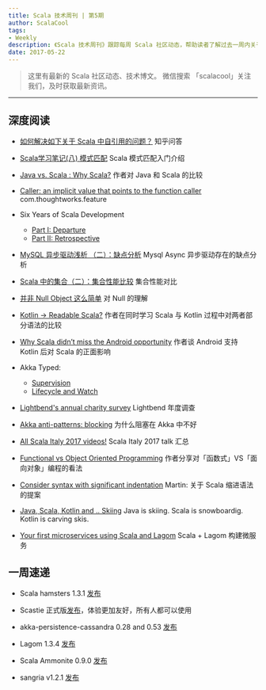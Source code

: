 ```yaml
---
title: Scala 技术周刊 | 第5期
author: ScalaCool
tags:
- Weekly
description: 《Scala 技术周刊》跟踪每周 Scala 社区动态，帮助读者了解过去一周内关于 Scala 发生的事情。
date: 2017-05-22
---
```


> 这里有最新的 Scala 社区动态、技术博文。
微信搜索 「scalacool」关注我们，及时获取最新资讯。

***

## 深度阅读

- [如何解决如下关于 Scala 中自引用的问题？](https://www.zhihu.com/question/59862752)
  知乎问答

- [Scala学习笔记(八) 模式匹配](http://www.jianshu.com/p/1456f065a4bb)
  Scala 模式匹配入门介绍

- [Java vs. Scala : Why Scala?](https://medium.com/@leila.A/java-vs-scala-why-scala-63f4d9772e88)
  作者对 Java 和 Scala 的比较

- [Caller: an implicit value that points to the function caller](https://static.javadoc.io/com.thoughtworks.feature/unidoc_2.12/1.0.0/com/thoughtworks/feature/Caller.html)
  com.thoughtworks.feature

- Six Years of Scala Development
  - [Part I: Departure](https://soc.github.io/six-years-of-scala-development/departure.html)
  - [Part II: Retrospective](https://soc.github.io/six-years-of-scala-development/retrospective.html)

- [MySQL 异步驱动浅析 （二）：缺点分析](http://scala.cool/2017/05/mysql-async-2/)
  Mysql Async 异步驱动存在的缺点分析

- [Scala 中的集合（二）：集合性能比较](https://juejin.im/post/591ccf34a0bb9f005f1b26a8)
  集合性能对比

- [并非 Null Object 这么简单](https://juejin.im/post/59130934da2f60005374ca8f)
  对 Null 的理解

- [Kotlin -> Readable Scala?](https://medium.com/@ash1425/kotlin-readable-scala-b9b900201314)
  作者在同时学习 Scala 与 Kotlin 过程中对两者部分语法的比较

- [Why Scala didn’t miss the Android opportunity](https://medium.com/@ScalaWilliam/why-scala-didnt-miss-the-android-opportunity-92eaaf63c339)
  作者谈 Android 支持 Kotlin 后对 Scala 的正面影响

- Akka Typed:
  - [Supervision](http://blog.akka.io/typed/2017/05/16/supervision)
  - [Lifecycle and Watch](http://blog.akka.io/typed/2017/05/19/signals)

- [Lightbend's annual charity survey](https://lightbend.qualtrics.com/jfe6/form/SV_1TVpitlCAaBmsvP)
  Lightbend 年度调查

- [Akka anti-patterns: blocking](https://manuel.bernhardt.io/2017/05/15/akka-anti-patterns-blocking/)
  为什么阻塞在 Akka 中不好

- [All Scala Italy 2017 videos!](https://vimeo.com/search?q=scalaitaly)
  Scala Italy 2017 talk 汇总

- [Functional vs Object Oriented Programming](https://medium.com/@kasa288/functional-vs-object-oriented-programming-10872e5ef439)
  作者分享对「函数式」VS「面向对象」编程的看法

- [Consider syntax with significant indentation](https://github.com/lampepfl/dotty/issues/2491)
  Martin: 关于 Scala 缩进语法的提案

- [Java, Scala, Kotlin and .. Skiing](https://www.reactivesystems.eu/2017/05/21/java-scala-kotlin-skiing.html)
  Java is skiing. Scala is snowboardig. Kotlin is carving skis. 

- [Your first microservices using Scala and Lagom](http://blog.scalac.io/2016/07/14/lagom-scala.html)
  Scala + Lagom 构建微服务



## 一周速递

- Scala hamsters 1.3.1 [发布](https://twitter.com/loic_d/status/864040349588758529)

- Scastie 正式版[发布](http://www.scala-lang.org/blog/2017/05/19/scastie.html)，体验更加友好，所有人都可以使用

- akka-persistence-cassandra 0.28 and 0.53 [发布](https://github.com/akka/akka-persistence-cassandra/milestone/28?closed=1)

- Lagom 1.3.4 [发布](https://www.lagomframework.com/blog/lagom-1-3-4.html)

- Scala Ammonite 0.9.0 [发布](http://www.lihaoyi.com/Ammonite/#0.9.0)

- sangria v1.2.1 [发布](https://github.com/sangria-graphql/sangria/releases/tag/v1.2.1)
